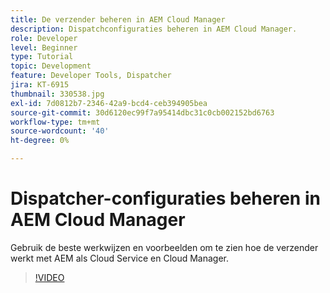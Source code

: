 ```yaml
---
title: De verzender beheren in AEM Cloud Manager
description: Dispatchconfiguraties beheren in AEM Cloud Manager.
role: Developer
level: Beginner
type: Tutorial
topic: Development
feature: Developer Tools, Dispatcher
jira: KT-6915
thumbnail: 330538.jpg
exl-id: 7d0812b7-2346-42a9-bcd4-ceb394905bea
source-git-commit: 30d6120ec99f7a95414dbc31c0cb002152bd6763
workflow-type: tm+mt
source-wordcount: '40'
ht-degree: 0%

---
```


# Dispatcher-configuraties beheren in AEM Cloud Manager

Gebruik de beste werkwijzen en voorbeelden om te zien hoe de verzender werkt met AEM als Cloud Service en Cloud Manager.

>[!VIDEO](https://video.tv.adobe.com/v/330538?quality=12&learn=on)
